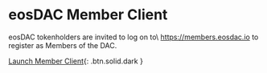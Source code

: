 eos**DAC Member Client**
===

eosDAC tokenholders are invited to log on to\\
<https://members.eosdac.io> to register as Members of the DAC.

[Launch Member Client](https://members.eosdac.io){: .btn.solid.dark }